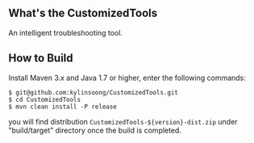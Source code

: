 ## What's the CustomizedTools

An intelligent troubleshooting tool.


## How to Build

Install Maven 3.x and Java 1.7 or higher, enter the following commands:

~~~
$ git@github.com:kylinsoong/CustomizedTools.git
$ cd CustomizedTools
$ mvn clean install -P release
~~~

you will find distribution `CustomizedTools-${version}-dist.zip` under "build/target" directory once the build is completed.

